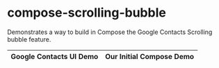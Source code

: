 # compose-scrolling-bubble
Demonstrates a way to build in Compose the Google Contacts Scrolling bubble feature.

| Google Contacts UI Demo |	Our Initial Compose Demo |
| - | - |
